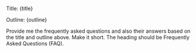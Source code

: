 Title: {title}

Outline: {outline}

Provide me the frequently asked questions and also their answers based on the title and outline above. Make it short. The heading should be Frequently Asked Questions (FAQ).
